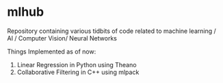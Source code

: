 # mlhub
Repository containing various tidbits of code related to machine learning / AI / Computer Vision/ Neural Networks

Things Implemented as of now:

1. Linear Regression in Python using Theano
2. Collaborative Filtering in C++ using mlpack